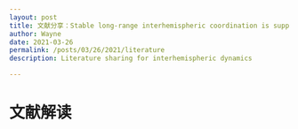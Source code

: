```yaml
---
layout: post
title: 文献分享：Stable long-range interhemispheric coordination is supported by direct anatomical projections
author: Wayne
date: 2021-03-26
permalink: /posts/03/26/2021/literature
description: Literature sharing for interhemispheric dynamics

---
```


# 文献解读
